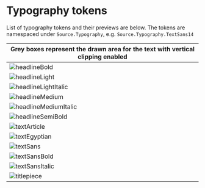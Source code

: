 # Typography tokens

List of typography tokens and their previews are below. The tokens are namespaced under `Source.Typography`, e.g. `Source.Typography.TextSans14`


| Grey boxes represent the drawn area for the text with vertical clipping enabled |
|---|
|![headlineBold](https://github.com/user-attachments/assets/4922b064-ee81-408d-9b43-3130d95c1fa0)|
|![headlineLight](https://github.com/user-attachments/assets/ee8cf3ba-1d97-435f-b850-a51be89c2fcb)|
|![headlineLightItalic](https://github.com/user-attachments/assets/7f82c14c-949e-44da-a430-f0c6c7cf9150)|
|![headlineMedium](https://github.com/user-attachments/assets/4305a951-25f7-4263-9e47-1bded6eae452)|
|![headlineMediumItalic](https://github.com/user-attachments/assets/b81f7e7f-bbdc-416b-8ba0-139bf48781f9)|
|![headlineSemiBold](https://github.com/user-attachments/assets/e81de258-ffd9-4d2c-be3a-7dd3ad1dad9b)|
|![textArticle](https://github.com/user-attachments/assets/049258f3-236c-4bae-8e4c-6eec57b12901)|
|![textEgyptian](https://github.com/user-attachments/assets/20b8adac-e18f-471c-919e-ebc1447ad252)|
|![textSans](https://github.com/user-attachments/assets/9538255f-2b23-4535-9882-6934a332aa5a)|
|![textSansBold](https://github.com/user-attachments/assets/23c45ba9-1cba-44da-b258-69950281983e)|
|![textSansItalic](https://github.com/user-attachments/assets/c7b3d3e5-bbb6-423b-b52d-cfa8ae0e0e16)|
|![titlepiece](https://github.com/user-attachments/assets/6bc54bbd-968d-4b8e-ad72-d829d2f323bb)|